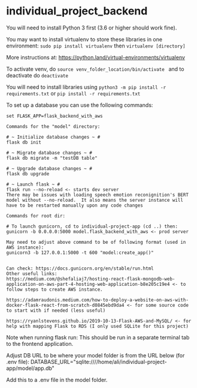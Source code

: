 # individual_project_backend

You will need to install Python 3 first (3.6 or higher should work fine).

You may want to install virtualenv to store these libraries in one environment:
``` sudo pip install virtualenv ``` then ``` virtualenv [directory] ```

More instructions at: https://python.land/virtual-environments/virtualenv

To activate venv, do `source venv_folder_location/bin/activate `
and to deactivate do `deactivate`

You will need to install libraries using ``` python3 -m pip install -r requirements.txt ```
or ``` pip install -r requirements.txt ```

To set up a database you can use the following commands:
```
set FLASK_APP=flask_backend_with_aws

Commands for the "model" directory:

# ~ Initialize database changes ~ #
flask db init

# ~ Migrate database changes ~ #
flask db migrate -m "testDB table"

# ~ Upgrade database changes ~ #
flask db upgrade

# ~ Launch flask ~ #
flask run --no-reload <- starts dev server
There may be issues with loading speech emotion reconignition's BERT model without --no-reload.  It also means the server instance will have to be restarted manually upon any code changes

Commands for root dir:

# To launch gunicorn, cd to individual-project-app (cd ..) then:
gunicorn -b 0.0.0.0:5000 model.flask_backend_with_aws <- prod server

May need to adjust above command to be of following format (used in AWS instance):
gunicorn3 -b 127.0.0.1:5000 -t 600 "model:create_app()"


Can check: https://docs.gunicorn.org/en/stable/run.html
Other useful links:
https://medium.com/@shefaliaj7/hosting-react-flask-mongodb-web-application-on-aws-part-4-hosting-web-application-b8e205c19e4 <- to follow steps to create AWS instance.

https://adamraudonis.medium.com/how-to-deploy-a-website-on-aws-with-docker-flask-react-from-scratch-d0845ebd9da4 <- for some source code to start with if needed (less useful)

https://ryanlstevens.github.io/2019-10-13-Flask-AWS-and-MySQL/ <- for help with mapping Flask to RDS (I only used SQLite for this project)

```
Note when running flask run:
This should be run in a separate terminal tab to the frontend application.

Adjust DB URL to be where your model folder is from the URL below (for .env file):
DATABASE_URL="sqlite:////home/ali/individual-project-app/model/app.db"

Add this to a .env file in the model folder.